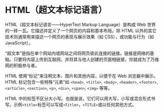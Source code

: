 # HTML（超文本标记语言）

HTML（超文本标记语言——HyperText Markup Language）是构成 Web 世界的一砖一瓦。它描述并定义了一个网页的内容和基本布局。除 HTML 以外的其它技术则通常用来描述一个网页的表现与展示效果（如 CSS），或功能与行为（如 JavaScript）。

“超文本”是指在单个网站内或网站之间将网页彼此连接的链接。链接是网络的基础。只要将内容上传到互联网，并将其与他人创建的页面相链接，你就成为了万维网的积极参与者。

HTML 使用“标记”来注明文本、图片和其他内容，以便于在 Web 浏览器中展示。HTML 标记包含一些特殊“元素”如 `<head>`, `<title>`, `<body>`, `<header>`, `<footer>`, `<article>`, `<section>`, `<p>`, `<div>`, `<span>`, `<img>` 等等。

HTML 中的标签不区分大小写。也就是说，它们可以用大写，小写或混合形式书写。示例`<title>`标签可以写成`<Title>`，`<TITLE>`或以任何其他方式。
